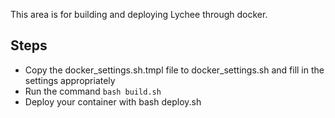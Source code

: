 This area is for building and deploying Lychee through docker.

## Steps
* Copy the docker_settings.sh.tmpl file to docker_settings.sh and fill in the settings appropriately 
* Run the command `bash build.sh`
* Deploy your container with bash deploy.sh